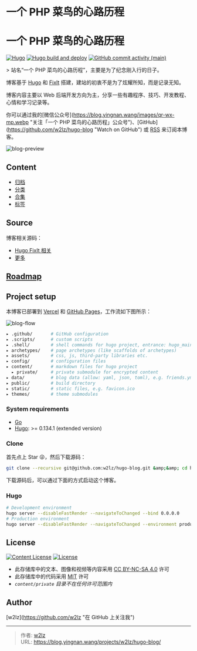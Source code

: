 # 一个 PHP 菜鸟的心路历程

# 一个 PHP 菜鸟的心路历程

[![Hugo](https://img.shields.io/badge/Hugo-%5E0.134.1-ff4088?style=flat&amp;logo=hugo)](https://gohugo.io/)
[![Hugo build and deploy](https://github.com/w2lz/hugo-blog/actions/workflows/deploy.yml/badge.svg?branch=main)](https://github.com/w2lz/hugo-blog/actions/workflows/deploy.yml)
[![GitHub commit activity (main)](https://img.shields.io/github/commit-activity/m/w2lz/hugo-blog/main?style=flat)](https://github.com/w2lz/hugo-blog/commits/main)

&gt; 站名“一个 PHP 菜鸟的心路历程”，主要是为了纪念刚入行的日子。

博客基于 [Hugo](https://github.com/gohugoio/hugo) 和 [FixIt](https://github.com/Lruihao/FixIt) 搭建，建站的初衷不是为了炫耀所知，而是记录无知。

博客内容主要以 Web 后端开发方向为主，分享一些有趣程序、技巧、开发教程、心情和学习记录等。

你可以通过我的[微信公众号](https://blog.yingnan.wang/images/qr-wx-mp.webp &#34;关注「一个 PHP 菜鸟的心路历程」公众号&#34;)、[GitHub](https://github.com/w2lz/hugo-blog &#34;Watch on GitHub&#34;) 或 [RSS](http://blog.yingnan.wang/index.xml) 来订阅本博客。

![blog-preview](https://raw.githubusercontent.com/w2lz/hugo-blog/refs/heads/main//assets/images/apple-devices-preview.webp)

## Content

- [归档](https://blog.yingnan.wang/archives/)
- [分类](https://blog.yingnan.wang/categories/)
- [合集](https://blog.yingnan.wang/collections/)
- [标签](https://blog.yingnan.wang/tags/)
  
## Source

博客相关源码：

- [Hugo FixIt 相关](https://github.com/hugo-fixit)
- [更多](https://github.com/w2lz?tab=repositories)

## [Roadmap](https://github.com/users/w2lz/projects/1)

## Project setup

本博客已部署到 [Vercel](https://blog-w2lz.vercel.app/) 和 [GitHub Pages](https://github.com/w2lz/w2lz.github.io)，工作流如下图所示：

![blog-flow](https://raw.githubusercontent.com/w2lz/hugo-blog/refs/heads/main//assets/images/blog-flow.png)

```bash
▸ .github/       # GitHub configuration
▸ .scripts/      # custom scripts
▸ .shell/        # shell commands for hugo project, entrance: hugo_main.sh
▸ archetypes/    # page archetypes (like scaffolds of archetypes)
▸ assets/        # css, js, third-party libraries etc.
▸ config/        # configuration files
▸ content/       # markdown files for hugo project
  ▸ private/     # private submodule for encrypted content
▸ data/          # blog data (allow: yaml, json, toml), e.g. friends.yml
▸ public/        # build directory
▸ static/        # static files, e.g. favicon.ico
▸ themes/        # theme submodules
```

### System requirements

- [Go](https://go.dev/dl/)
- [Hugo](https://gohugo.io/installation/): &gt;= 0.134.1 (extended version)

### Clone

首先点上 Star 😜，然后下载源码：

```bash
git clone --recursive git@github.com:w2lz/hugo-blog.git &amp;&amp; cd hugo-blog
```

下载源码后，可以通过下面的方式启动这个博客。

### Hugo

```bash
# Development environment
hugo server --disableFastRender --navigateToChanged --bind 0.0.0.0
# Production environment
hugo server --disableFastRender --navigateToChanged --environment production --bind 0.0.0.0
```

## License

[![Content License](https://img.shields.io/badge/license-CC_BY--NC--SA_4.0-blue?style=flat)](https://creativecommons.org/licenses/by-nc-sa/4.0/)
[![License](https://img.shields.io/github/license/w2lz/hugo-blog?style=flat)](https://github.com/w2lz/hugo-blog/blob/main/LICENSE)

- 此存储库中的文本、图像和视频等内容采用 [CC BY-NC-SA 4.0](https://creativecommons.org/licenses/by-nc-sa/4.0/) 许可
- 此存储库中的代码采用 [MIT](https://github.com/w2lz/hugo-blog/blob/main/LICENSE) 许可
- _`content/private` 目录不在任何许可范围内_

## Author

[w2lz](https://github.com/w2lz &#34;在 GitHub 上关注我&#34;)


---

> 作者: [w2lz](https://github.com/w2lz)  
> URL: https://blog.yingnan.wang/projects/w2lz/hugo-blog/  

